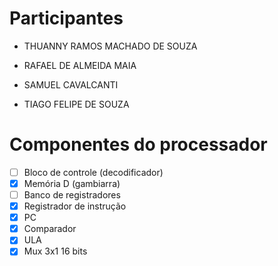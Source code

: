 # Participantes
- THUANNY RAMOS MACHADO DE SOUZA

- RAFAEL DE ALMEIDA MAIA

- SAMUEL CAVALCANTI

- TIAGO FELIPE DE SOUZA



# Componentes do processador

- [ ] Bloco de controle (decodificador)
- [x] Memória D (gambiarra)
- [ ] Banco de registradores
- [x] Registrador de instrução
- [x] PC
- [x] Comparador
- [x] ULA
- [x] Mux 3x1 16 bits
